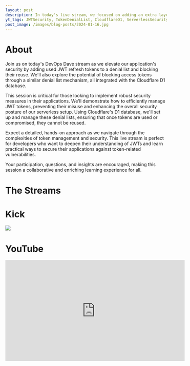 ```yaml
---
layout: post
description: In today's live stream, we focused on adding an extra layer of security to our JWT implementation. We accomplished this by adding used refresh tokens to a denial list in the Cloudflare D1 database, effectively blocking their reuse. We also discussed and potentially implemented measures to block access tokens, ensuring comprehensive security against token misuse in our serverless environment.
yt_tags: JWTSecurity, TokenDenialList, CloudflareD1, ServerlessSecurity, DevOpsDave, WebApplicationSecurity, CloudComputing, CodingLive, APIProtection, TechStream
post_image: /images/blog-posts/2024-01-16.jpg
---
```


<div class="content-wrapper">
    <h1>About</h1>
    <p class="top-margin-blog-post">
        Join us on today's DevOps Dave stream as we elevate our application's security by adding used JWT refresh tokens to a denial list and blocking their reuse. We'll also explore the potential of blocking access tokens through a similar denial list mechanism, all integrated with the Cloudflare D1 database.
    </p>
    <p class="top-margin-blog-post">
        This session is critical for those looking to implement robust security measures in their applications. We'll demonstrate how to efficiently manage JWT tokens, preventing their misuse and enhancing the overall security posture of our serverless setup. Using Cloudflare's D1 database, we'll set up and manage these denial lists, ensuring that once tokens are used or compromised, they cannot be reused.
    </p>
    <p class="top-margin-blog-post">
        Expect a detailed, hands-on approach as we navigate through the complexities of token management and security. This live stream is perfect for developers who want to deepen their understanding of JWTs and learn practical ways to secure their applications against token-related vulnerabilities.
    </p>
    <p class="top-margin-blog-post">
        Your participation, questions, and insights are encouraged, making this session a collaborative and enriching learning experience for all.
    </p>
</div>
<div class="content-wrapper">
    <h1>The Streams</h1>
    <div class="embed-wrapper">
        <div class="embed-title"><h1>Kick</h1></div>
        <div class="embed">
            <a href="https://kick.com/video/753781a8-d32a-4d9c-9f40-dddd0e6a2182" target="_blank">
                <img src="https://images.kick.com/video_thumbnails/QXi6QSVtOH5v/d2KcB1bHuTtO/160.webp">
            </a>
        </div>
    </div>
    <div class="embed-wrapper">
        <div class="embed-title"><h1>YouTube</h1></div>
        <div class="embed">
            <iframe width="560" height="315" src="https://www.youtube.com/embed/R-JvLdnUvTc?si=965UF_kcjZlav3C2&amp;start=69" title="YouTube video player" frameborder="0" allow="accelerometer; autoplay; clipboard-write; encrypted-media; gyroscope; picture-in-picture; web-share" allowfullscreen></iframe>
        </div>
    </div>
</div>
